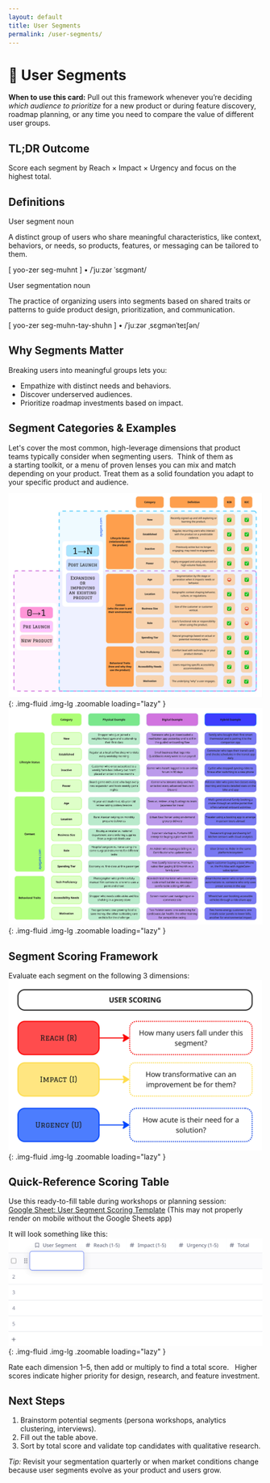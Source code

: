 ```yaml
---
layout: default
title: User Segments
permalink: /user-segments/
---
```


<!-- Section Heading 
<div class="approach-heading">
  <p><strong>My Approach to Product</strong></p>
  <p>🧩 User Segments</p>
</div>
-->

# 🧩 User Segments

<div class="card-usage">
  <strong>When to use this card:</strong>
  Pull out this framework whenever you’re deciding <em>which audience to prioritize</em> for a new product or during feature discovery, roadmap planning, or any time you need to compare the value of different user groups.
</div>

## TL;DR Outcome
Score each segment by Reach × Impact × Urgency and focus on the highest total. 

## Definitions
<div class="definition-card defs-grid">
  <div class="def-col">
    <p class="def-title">User segment <span class="def-pos-inline">noun</span></p>
    <p>A distinct group of users who share meaningful characteristics, like context, behaviors, or needs, so products, features, or messaging can be tailored to them.</p>
    <p class="def-pron-small">[ yoo-zer seg-muhnt ] • /ˈjuːzər ˈsɛɡmənt/</p>
  </div>

  <div class="def-col">
    <p class="def-title">User segmentation <span class="def-pos-inline">noun</span></p>
    <p>The practice of organizing users into segments based on shared traits or patterns to guide product design, prioritization, and communication.</p>
    <p class="def-pron-small">[ yoo-zer seg-muhn-tay-shuhn ] • /ˈjuːzər ˌsɛɡmənˈteɪʃən/</p>
  </div>
</div>

## Why Segments Matter 
Breaking users into meaningful groups lets you: 
* Empathize with distinct needs and behaviors. 
* Discover underserved audiences. 
* Prioritize roadmap investments based on impact.

## Segment Categories & Examples
Let's cover the most common, high-leverage dimensions that product teams typically consider when segmenting users.  Think of them as a starting toolkit, or a menu of proven lenses you can mix and match depending on your product. Treat them as a solid foundation you adapt to your specific product and audience.

![Segment Definitions](/assets/images/segment-definitions.jpg){: .img-fluid .img-lg .zoomable loading="lazy" }
![Segment Examples](/assets/images/segment-examples.jpg){: .img-fluid .img-lg .zoomable loading="lazy" }

## Segment Scoring Framework 
Evaluate each segment on the following 3 dimensions:
![Segment Scoring](/assets/images/segment-scoring.jpg){: .img-fluid .img-lg .zoomable loading="lazy" }

## Quick-Reference Scoring Table 
Use this ready-to-fill table during workshops or planning session:  
[Google Sheet: User Segment Scoring Template](https://docs.google.com/spreadsheets/d/1EvuxWkeXJDdtvnv-HuwjaLi6QtMQKWMaNdqXC6rutIA/edit?usp=sharing)
(This may not properly render on mobile without the Google Sheets app)

It will look something like this:
![Segment Table](/assets/images/segment-table.png){: .img-fluid .img-lg .zoomable loading="lazy" }

Rate each dimension 1–5, then add or multiply to find a total score.   
Higher scores indicate higher priority for design, research, and feature investment.

## Next Steps 
1. Brainstorm potential segments (persona workshops, analytics clustering, interviews).   
2. Fill out the table above.   
3. Sort by total score and validate top candidates with qualitative research.

*Tip:* Revisit your segmentation quarterly or when market conditions change because user segments evolve as your product and users grow.


<!--
For more details, let's cover "User Segments" and how they weave into product design!
First off, let's make sure we quickly define the playing field:

-->
 
